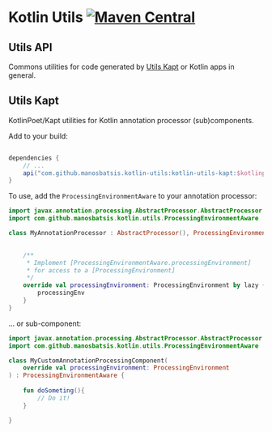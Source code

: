 # Kotlin Utils [![Maven Central](https://img.shields.io/maven-central/v/com.github.manosbatsis.kotlin-utils/kotlin-utils-api.svg)](http://central.maven.org/maven2/com/github/manosbatsis/kotlin-utils/) 


## Utils API

Commons utilities for code generated by [Utils Kapt](#utils-kapt) or Kotlin apps in general.  

## Utils Kapt

KotlinPoet/Kapt utilities for Kotlin annotation processor (sub)components.

Add to your build:

```groovy

dependencies {
    // ...
    api("com.github.manosbatsis.kotlin-utils:kotlin-utils-kapt:$kotlinpoetutils_version")
}
```

To use, add the `ProcessingEnvironmentAware` to your annotation processor:

```kotlin
import javax.annotation.processing.AbstractProcessor.AbstractProcessor
import com.github.manosbatsis.kotlin.utils.ProcessingEnvironmentAware

class MyAnnotationProcessor : AbstractProcessor(), ProcessingEnvironmentAware {

    
    /**
     * Implement [ProcessingEnvironmentAware.processingEnvironment] 
     * for access to a [ProcessingEnvironment]
     */
    override val processingEnvironment: ProcessingEnvironment by lazy {
        processingEnv
    }
}
```


... or sub-component:

```kotlin
import javax.annotation.processing.AbstractProcessor.AbstractProcessor
import com.github.manosbatsis.kotlin.utils.ProcessingEnvironmentAware

class MyCustomAnnotationProcessingComponent(
    override val processingEnvironment: ProcessingEnvironment 
) : ProcessingEnvironmentAware {
    
    fun doSometing(){
        // Do it!
    }

}
```